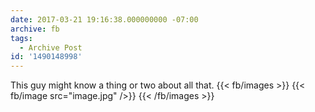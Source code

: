 ```yaml
---
date: 2017-03-21 19:16:38.000000000 -07:00
archive: fb
tags: 
  - Archive Post
id: '1490148998'
---
```


This guy might know a thing or two about all that.
{{< fb/images >}}
{{< fb/image src="image.jpg" />}}
{{< /fb/images >}}
